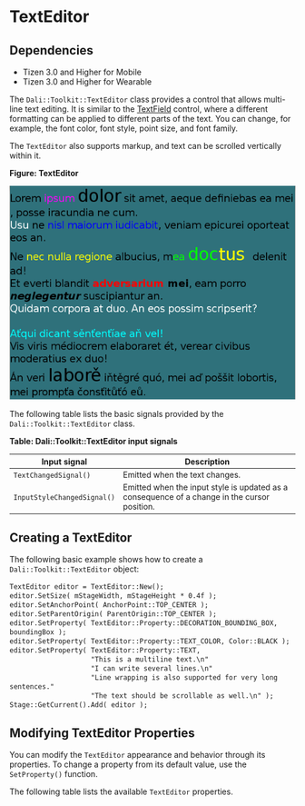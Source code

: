 # TextEditor

## Dependencies

- Tizen 3.0 and Higher for Mobile
- Tizen 3.0 and Higher for Wearable

The `Dali::Toolkit::TextEditor` class provides a control that allows multi-line text editing. It is similar to the [TextField](./textfield-n.md) control, where a different formatting can be applied to different parts of the text.  You can change, for example, the font color, font style, point size, and font family.

The `TextEditor` also supports markup, and text can be scrolled vertically within it.

**Figure: TextEditor**

![TextEditor](./media/dali_texteditor.png)

The following table lists the basic signals provided by the `Dali::Toolkit::TextEditor` class.

**Table: Dali::Toolkit::TextEditor input signals**

| Input signal                | Description                              |
| --------------------------- | ---------------------------------------- |
| `TextChangedSignal()`       | Emitted when the text changes.           |
| `InputStyleChangedSignal()` | Emitted when the input style is updated as a consequence of a change in the cursor position. |

## Creating a TextEditor

The following basic example shows how to create a `Dali::Toolkit::TextEditor` object:

```
TextEditor editor = TextEditor::New();
editor.SetSize( mStageWidth, mStageHeight * 0.4f );
editor.SetAnchorPoint( AnchorPoint::TOP_CENTER );
editor.SetParentOrigin( ParentOrigin::TOP_CENTER );
editor.SetProperty( TextEditor::Property::DECORATION_BOUNDING_BOX, boundingBox );
editor.SetProperty( TextEditor::Property::TEXT_COLOR, Color::BLACK );
editor.SetProperty( TextEditor::Property::TEXT,
                    "This is a multiline text.\n"
                    "I can write several lines.\n"
                    "Line wrapping is also supported for very long sentences."
                    "The text should be scrollable as well.\n" );
Stage::GetCurrent().Add( editor );
```

## Modifying TextEditor Properties

You can modify the `TextEditor` appearance and behavior through its properties. To change a property from its default value, use the `SetProperty()` function.

The following table lists the available `TextEditor` properties.
